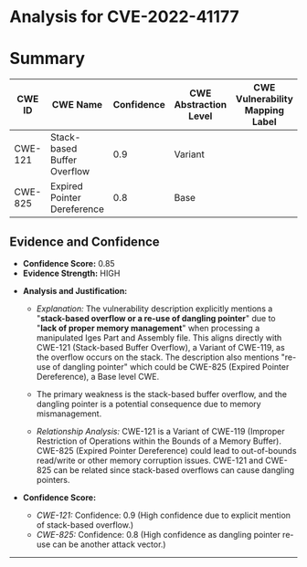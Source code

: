 # Analysis for CVE-2022-41177

# Summary
| CWE ID | CWE Name | Confidence | CWE Abstraction Level | CWE Vulnerability Mapping Label | CWE-Vulnerability Mapping Notes |
|---|---|---|---|---|---|
| CWE-121 | Stack-based Buffer Overflow | 0.9 | Variant |  | Allowed |
| CWE-825 | Expired Pointer Dereference | 0.8 | Base |  | Allowed |

## Evidence and Confidence

*   **Confidence Score:** 0.85
*   **Evidence Strength:** HIGH

- **Analysis and Justification:**  
  - *Explanation:* The vulnerability description explicitly mentions a "**stack-based overflow or a re-use of dangling pointer**" due to "**lack of proper memory management**" when processing a manipulated Iges Part and Assembly file. This aligns directly with CWE-121 (Stack-based Buffer Overflow), a Variant of CWE-119, as the overflow occurs on the stack. The description also mentions "re-use of dangling pointer" which could be CWE-825 (Expired Pointer Dereference), a Base level CWE.
  - The primary weakness is the stack-based buffer overflow, and the dangling pointer is a potential consequence due to memory mismanagement.

  - *Relationship Analysis:* CWE-121 is a Variant of CWE-119 (Improper Restriction of Operations within the Bounds of a Memory Buffer). CWE-825 (Expired Pointer Dereference) could lead to out-of-bounds read/write or other memory corruption issues. CWE-121 and CWE-825 can be related since stack-based overflows can cause dangling pointers.

- **Confidence Score:**  
  - *CWE-121:* Confidence: 0.9 (High confidence due to explicit mention of stack-based overflow.)
  - *CWE-825:* Confidence: 0.8 (High confidence as dangling pointer re-use can be another attack vector.)

---